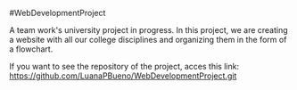 #WebDevelopmentProject

A team work's university project in progress. In this project, we are creating a website with all our college disciplines and organizing them in the form of a flowchart.

If you want to see the repository of the project, acces this link: https://github.com/LuanaPBueno/WebDevelopmentProject.git
